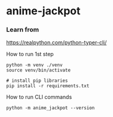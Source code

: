 # anime-jackpot

### Learn from
https://realpython.com/python-typer-cli/

How to run 1st step

```
python -m venv ./venv
source venv/bin/activate

# install pip libraries
pip install -r requirements.txt
```

How to run CLI commands
```
python -m anime_jackpot --version
```

